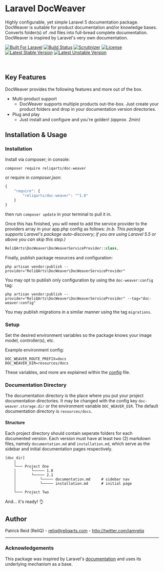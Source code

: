 # Laravel DocWeaver

Highly configurable, yet simple Laravel 5 documentation package. DocWeaver is suitable for product documentation and/or knowledge bases. Converts folder(s) of .md files into full-bread complete documentation. DocWeaver is inspired by Laravel's very own documentation.

[![Built For Laravel](https://img.shields.io/badge/built%20for-laravel-red.svg?style=flat-square)](http://laravel.com)
[![Build Status](https://img.shields.io/scrutinizer/build/g/reliqarts/doc-weaver/master.svg?style=flat-square)](https://scrutinizer-ci.com/g/reliqarts/doc-weaver/build-status/master)
[![Scrutinizer](https://img.shields.io/scrutinizer/g/reliqarts/doc-weaver.svg?style=flat-square)](https://scrutinizer-ci.com/g/reliqarts/doc-weaver/)
[![License](https://poser.pugx.org/reliqarts/doc-weaver/license?format=flat-square)](https://packagist.org/packages/reliqarts/doc-weaver)
[![Latest Stable Version](https://poser.pugx.org/reliqarts/doc-weaver/version?format=flat-square)](https://packagist.org/packages/reliqarts/doc-weaver)
[![Latest Unstable Version](https://poser.pugx.org/reliqarts/doc-weaver/v/unstable?format=flat-square)](//packagist.org/packages/reliqarts/doc-weaver)

&nbsp;

## Key Features

DocWeaver provides the following features and more out of the box.

- Multi-product support
    - DocWeaver supports multiple products out-the-box. Just create your product folders and drop in your documentation version directories.
- Plug and play
    - Just install and configure and you're golden! *(approx. 2min)*

## Installation & Usage

### Installation

Install via composer; in console: 
```
composer require reliqarts/doc-weaver
``` 
or require in *composer.json*:
```js
{
    "require": {
        "reliqarts/doc-weaver": "^1.0"
    }
}
```
then run `composer update` in your terminal to pull it in.

Once this has finished, you will need to add the service provider to the providers array in your app.php config as follows:
*(n.b. This package supports Laravel's package auto-discovery; if you are using Laravel 5.5 or above you can skip this step.)*

```php
ReliQArts\DocWeaver\DocWeaverServiceProvider::class,
```

Finally, publish package resources and configuration:

```
php artisan vendor:publish --provider="ReliQArts\DocWeaver\DocWeaverServiceProvider"
``` 

You may opt to publish only configuration by using the `doc-weaver:config` tag:

```
php artisan vendor:publish --provider="ReliQArts\DocWeaver\DocWeaverServiceProvider" --tag="doc-weaver:config"
``` 
You may publish migrations in a similar manner using the tag `migrations`.

### Setup

Set the desired environment variables so the package knows your image model, controller(s), etc. 

Example environment config:
```
DOC_WEAVER_ROUTE_PREFIX=docs
DOC_WEAVER_DIR=resources/docs
```

These variables, and more are explained within the [config](https://github.com/ReliQArts/laravel-doc-weaver/blob/master/src/config/config.php) file.

### Documentation Directory

The documentation directory is the place where you put your project documentation directories. It may be changed with the config key `doc-weaver.storage.dir` or the environment variable `DOC_WEAVER_DIR`. The default documentation directory is `resources/docs`.

#### Structure

Each project directory should contain seperate folders for each documented version. Each version must have at least two (2) markdown files, namely `documentation.md` and `installation.md`, which serve as the sidebar and initial documentation pages respectively.

```
[doc dir]
    │
    └─── Project One
    │       └───── 1.0
    │       └───── 2.1
    │           └───── documentation.md     # sidebar nav
    │           └───── installation.md      # initial page
    │
    └─── Project Two
```

And... it's ready! :ok_hand:

## Author

Patrick Reid (ReliQ) - <reliq@reliqarts.com> - <http://twitter.com/iamreliq>

----

### Acknowledgements

This package was inspired by Laravel's [documentation](https://github.com/laravel/laravel) and uses its underlying mechanism as a base.